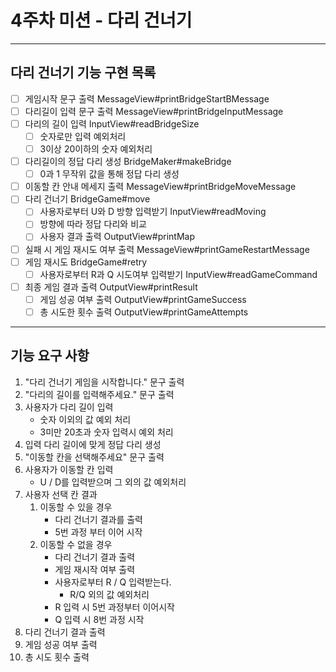 4주차 미션 - 다리 건너기
=========
---
## 다리 건너기 기능 구현 목록
- [ ] 게임시작 문구 출력 MessageView#printBridgeStartBMessage
- [ ] 다리길이 입력 문구 출력 MessageView#printBridgeInputMessage
- [ ] 다리의 길이 입력 InputView#readBridgeSize
  - [ ] 숫자로만 입력 예외처리
  - [ ] 3이상 20이하의 숫자 예외처리
- [ ] 다리길이의 정답 다리 생성 BridgeMaker#makeBridge
  - [ ] 0과 1 무작위 값을 통해 정답 다리 생성
- [ ] 이동할 칸 안내 메세지 출력 MessageView#printBridgeMoveMessage
- [ ] 다리 건너기 BridgeGame#move
  - [ ] 사용자로부터 U와 D 방향 입력받기 InputView#readMoving
  - [ ] 방향에 따라 정답 다리와 비교 
  - [ ] 사용자 결과 출력 OutputView#printMap
- [ ] 실패 시 게임 재시도 여부 출력 MessageView#printGameRestartMessage
- [ ] 게임 재시도 BridgeGame#retry
  - [ ] 사용자로부터 R과 Q 시도여부 입력받기 InputView#readGameCommand
- [ ] 최종 게임 결과 출력 OutputView#printResult
  - [ ] 게임 성공 여부 출력 OutputView#printGameSuccess
  - [ ] 총 시도한 횟수 출력 OutputView#printGameAttempts

---
## 기능 요구 사항
1. "다리 건너기 게임을 시작합니다." 문구 출력
2. "다리의 길이를 입력해주세요." 문구 출력
3. 사용자가 다리 길이 입력
   - 숫자 이외의 값 예외 처리
   - 3미만 20초과 숫자 입력시 예외 처리
4. 입력 다리 길이에 맞게 정답 다리 생성
5. "이동할 칸을 선택해주세요" 문구 출력
6. 사용자가 이동할 칸 입력
   - U / D를 입력받으며 그 외의 값 예외처리
7. 사용자 선택 칸 결과
   1. 이동할 수 있을 경우
      - 다리 건너기 결과를 출력
      - 5번 과정 부터 이어 시작
   2. 이동할 수 없을 경우
      - 다리 건너기 결과 출력
      - 게임 재시작 여부 출력
      - 사용자로부터 R / Q 입력받는다.
        - R/Q 외의 값 예외처리
      - R 입력 시 5번 과정부터 이어시작
      - Q 입력 시 8번 과정 시작
8. 다리 건너기 결과 출력
9. 게임 성공 여부 출력
10. 총 시도 횟수 출력
